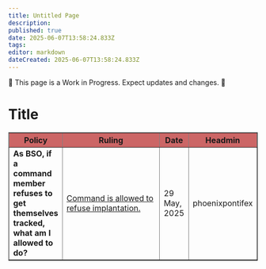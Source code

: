 ```yaml
---
title: Untitled Page
description: 
published: true
date: 2025-06-07T13:58:24.833Z
tags: 
editor: markdown
dateCreated: 2025-06-07T13:58:24.833Z
---
```


<div class="disclaimer-box">
  🚨 This page is a Work in Progress. Expect updates and changes. 🚨
</div>

<h1>Title</h1>
<table class="wikitable" border="1" cellspacing="0" cellpadding="2">
   <tbody>
      <tr>
         <th scope="col" style="width:20%; background-color:#cc6666;">Policy</th>
         <th scope="col" style="background-color:#cc6666;" class="">Ruling</th>
         <th scope="col" style="text-align: center; width:10%; background-color:#cc6666;">Date</th>
         <th scope="col" style="text-align: center; width:10%; background-color:#cc6666;">Headmin</th>
      </tr>
      <tr>
         <td><b>As BSO, if a command member refuses to get themselves tracked, what am I allowed to do?</b></td>
         <td><a rel="nofollow" class="external text" href="https://discord.com/channels/1202734573247795300/1375320256003702895/1377746058360127689">Command is allowed to refuse implantation.</a></td>
         <td>29 May, 2025</td>
         <td>phoenixpontifex</td>
      </tr>
   </tbody>
</table>